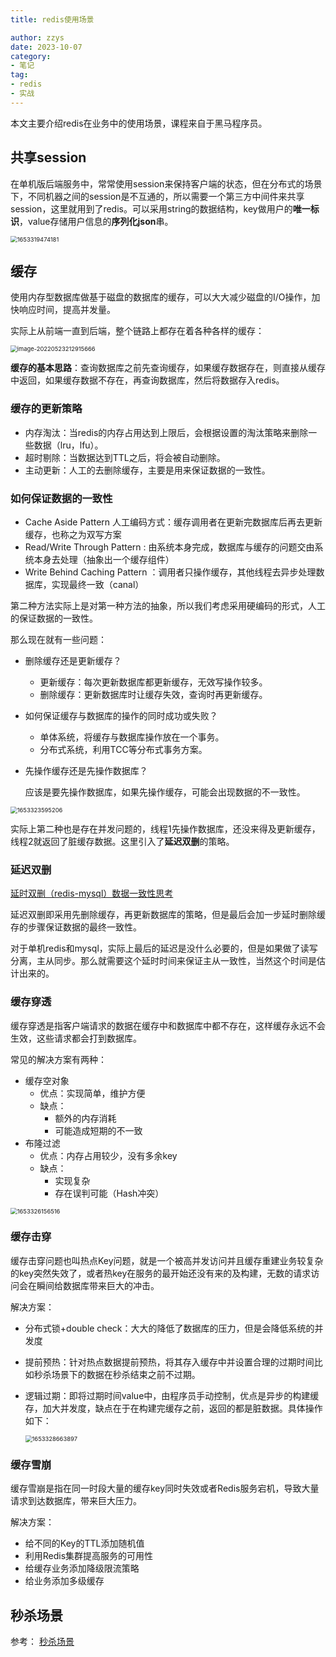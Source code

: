 ```yaml
---
title: redis使用场景

author: zzys
date: 2023-10-07
category:
- 笔记
tag:
- redis
- 实战
---
```


本文主要介绍redis在业务中的使用场景，课程来自于黑马程序员。

## 共享session

在单机版后端服务中，常常使用session来保持客户端的状态，但在分布式的场景下，不同机器之间的session是不互通的，所以需要一个第三方中间件来共享session，这里就用到了redis。可以采用string的数据结构，key做用户的**唯一标识**，value存储用户信息的**序列化json**串。

<img src="https://blog-zzys.oss-cn-beijing.aliyuncs.com/articles/3b091b9a9acf4e477ec1ddcc8140aa0e.png" alt="1653319474181" style="zoom:67%;" />

## 缓存

使用内存型数据库做基于磁盘的数据库的缓存，可以大大减少磁盘的I/O操作，加快响应时间，提高并发量。

实际上从前端一直到后端，整个链路上都存在着各种各样的缓存：

<img src="https://blog-zzys.oss-cn-beijing.aliyuncs.com/articles/6af75f78aa3b11f98f3251b56ff426b2.png" alt="image-20220523212915666" style="zoom:67%;" />

**缓存的基本思路**：查询数据库之前先查询缓存，如果缓存数据存在，则直接从缓存中返回，如果缓存数据不存在，再查询数据库，然后将数据存入redis。

### 缓存的更新策略

- 内存淘汰：当redis的内存占用达到上限后，会根据设置的淘汰策略来删除一些数据（lru，lfu）。
- 超时剔除：当数据达到TTL之后，将会被自动删除。
- 主动更新：人工的去删除缓存，主要是用来保证数据的一致性。

### 如何保证数据的一致性

- Cache Aside Pattern 人工编码方式：缓存调用者在更新完数据库后再去更新缓存，也称之为双写方案
- Read/Write Through Pattern : 由系统本身完成，数据库与缓存的问题交由系统本身去处理（抽象出一个缓存组件）
- Write Behind Caching Pattern ：调用者只操作缓存，其他线程去异步处理数据库，实现最终一致（canal）

第二种方法实际上是对第一种方法的抽象，所以我们考虑采用硬编码的形式，人工的保证数据的一致性。

那么现在就有一些问题：

* 删除缓存还是更新缓存？
  * 更新缓存：每次更新数据库都更新缓存，无效写操作较多。
  * 删除缓存：更新数据库时让缓存失效，查询时再更新缓存。

* 如何保证缓存与数据库的操作的同时成功或失败？
  * 单体系统，将缓存与数据库操作放在一个事务。
  * 分布式系统，利用TCC等分布式事务方案。

* 先操作缓存还是先操作数据库？

  应该是要先操作数据库，如果先操作缓存，可能会出现数据的不一致性。

<img src="https://blog-zzys.oss-cn-beijing.aliyuncs.com/articles/3a3ece8eeb88e6a13efc949f8fea5690.png" alt="1653323595206" style="zoom:67%;" />

实际上第二种也是存在并发问题的，线程1先操作数据库，还没来得及更新缓存，线程2就返回了脏缓存数据。这里引入了**延迟双删**的策略。

### 延迟双删

[延时双删（redis-mysql）数据一致性思考](https://zhuanlan.zhihu.com/p/467410359)

延迟双删即采用先删除缓存，再更新数据库的策略，但是最后会加一步延时删除缓存的步骤保证数据的最终一致性。

对于单机redis和mysql，实际上最后的延迟是没什么必要的，但是如果做了读写分离，主从同步。那么就需要这个延时时间来保证主从一致性，当然这个时间是估计出来的。

### 缓存穿透

缓存穿透是指客户端请求的数据在缓存中和数据库中都不存在，这样缓存永远不会生效，这些请求都会打到数据库。

常见的解决方案有两种：

* 缓存空对象
  * 优点：实现简单，维护方便
  * 缺点：
    * 额外的内存消耗
    * 可能造成短期的不一致
* 布隆过滤
  * 优点：内存占用较少，没有多余key
  * 缺点：
    * 实现复杂
    * 存在误判可能（Hash冲突）

<img src="D:\桌面\7、Redis入门到实战教程\Redis-笔记资料\02-实战篇\讲义\Redis实战篇.assets\1653326156516.png" alt="1653326156516" style="zoom:67%;" />

### 缓存击穿

缓存击穿问题也叫热点Key问题，就是一个被高并发访问并且缓存重建业务较复杂的key突然失效了，或者热key在服务的最开始还没有来的及构建，无数的请求访问会在瞬间给数据库带来巨大的冲击。

解决方案：

- 分布式锁+double check：大大的降低了数据库的压力，但是会降低系统的并发度

- 提前预热：针对热点数据提前预热，将其存入缓存中并设置合理的过期时间比如秒杀场景下的数据在秒杀结束之前不过期。

- 逻辑过期：即将过期时间value中，由程序员手动控制，优点是异步的构建缓存，加大并发度，缺点在于在构建完缓存之前，返回的都是脏数据。具体操作如下：

  <img src="https://blog-zzys.oss-cn-beijing.aliyuncs.com/articles/bd46d4d176acb3a2b28764722829ff7f.png" alt="1653328663897" style="zoom:67%;" />

### 缓存雪崩

缓存雪崩是指在同一时段大量的缓存key同时失效或者Redis服务宕机，导致大量请求到达数据库，带来巨大压力。

解决方案：

* 给不同的Key的TTL添加随机值
* 利用Redis集群提高服务的可用性
* 给缓存业务添加降级限流策略
* 给业务添加多级缓存

## 秒杀场景

参考： [秒杀场景](..\..\sundry\秒杀场景.md) 

